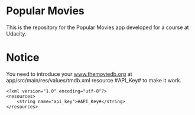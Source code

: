 # Popular Movies

This is the repository for the Popular Movies app developed for a course at Udacity.

# Notice
You need to introduce your www.themoviedb.org at app/src/main/res/values/tmdb.xml resource #API_Key# to make it work.

```
<?xml version="1.0" encoding="utf-8"?>
<resources>
    <string name="api_key">#API_Key#</string>
</resources>
```
